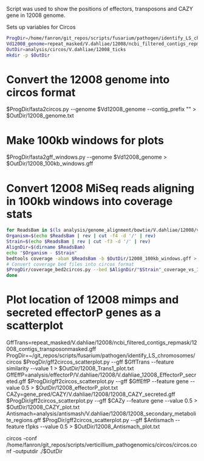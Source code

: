 
Script was used to show the positions of effectors, transposons and CAZY gene in 12008 genome.

Sets up variables for Circos

```bash
ProgDir=/home/fanron/git_repos/scripts/fusarium/pathogen/identify_LS_chromosomes/circos/
Vd12008_genome=repeat_masked/V.dahliae/12008/ncbi_filtered_contigs_repmask/12008_contigs_unmasked.fa
OutDir=analysis/circos/V.dahliae/12008_ticks
mkdir -p $OutDir
```

# Convert the 12008 genome into circos format

$ProgDir/fasta2circos.py --genome $Vd12008_genome --contig_prefix "" > $OutDir/12008_genome.txt

# Make 100kb windows for plots

$ProgDir/fasta2gff_windows.py --genome $Vd12008_genome > $OutDir/12008_100kb_windows.gff

# Convert 12008 MiSeq reads aligning in 100kb windows into coverage stats

```bash
for ReadsBam in $(ls analysis/genome_alignment/bowtie/V.dahliae/12008/vs_12008/12008_contigs_unmasked.fa_aligned_sorted.bam); do
Organism=$(echo $ReadsBam | rev | cut -f4 -d '/' | rev)
Strain=$(echo $ReadsBam | rev | cut -f3 -d '/' | rev)
AlignDir=$(dirname $ReadsBam)
echo "$Organism - $Strain"
bedtools coverage -abam $ReadsBam -b $OutDir/12008_100kb_windows.gff > $AlignDir/"$Strain"_coverage_vs_12008.bed
# Convert coverage bed files into circos format
$ProgDir/coverage_bed2circos.py --bed $AlignDir/"$Strain"_coverage_vs_12008.bed > $OutDir/"$Strain"_coverage_vs_12008_scatterplot.txt 
done
```

# Plot location of 12008 mimps and secreted effectorP genes as a scatterplot
GffTrans=repeat_masked/V.dahliae/12008/ncbi_filtered_contigs_repmask/12008_contigs_transposonmasked.gff
ProgDir=~/git_repos/scripts/fusarium/pathogen/identify_LS_chromosomes/circos
$ProgDir/gff2circos_scatterplot.py --gff $GffTrans --feature similarity --value 1 > $OutDir/12008_Trans1_plot.txt
GffEffP=analysis/effectorP/V.dahliae/12008/V.dahliae_12008_EffectorP_secreted.gff
$ProgDir/gff2circos_scatterplot.py --gff $GffEffP --feature gene --value 0.5 > $OutDir/12008_effectorP_plot.txt
CAZy=gene_pred/CAZY/V.dahliae/12008/12008_CAZY_secreted.gff
$ProgDir/gff2circos_scatterplot.py --gff $CAZy --feature gene --value 0.5 > $OutDir/12008_CAZY_plot.txt
Antismach=analysis/antismash/V.dahliae/12008/12008_secondary_metabolite_regions.gff
$ProgDir/gff2circos_scatterplot.py --gff $Antismach --feature t1pks --value 0.5 > $OutDir/12008_Antismach_plot.txt

circos -conf /home/fanron/git_repos/scripts/verticillium_pathogenomics/circos/circos.conf -outputdir ./$OutDir
```








